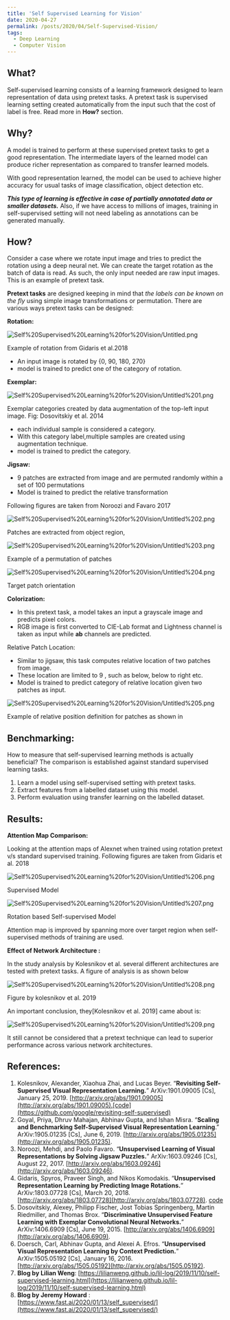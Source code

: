 ```yaml
---
title: 'Self Supervised Learning for Vision'
date: 2020-04-27
permalink: /posts/2020/04/Self-Supervised-Vision/
tags:
  - Deep Learning
  - Computer Vision
---
```


## What?

Self-supervised learning consists of a learning framework designed to learn representation of data using pretext tasks. A pretext task is supervised learning setting created automatically from the input such that the cost of label is free. Read more in **How?** section. 

## Why?

A model is trained to perform at these supervised pretext tasks to get a good representation. The intermediate layers of the learned model can produce richer representation as compared to transfer learned models. 

With good representation learned, the model can be used to achieve higher accuracy for usual tasks of image classification, object detection etc. 

***This type of learning is effective in case of partially annotated data or smaller datasets.*** Also, if we have access to millions of images, training in self-supervised setting will not need labeling as annotations can be generated manually. 

## How?

Consider a case where we rotate input image and tries to predict the rotation using a deep neural net. We can create the target rotation as the batch of data is read. As such, the only input needed are raw input images. This is an example of pretext task. 

**Pretext tasks** are designed keeping in mind that *the labels can be known on the fly* using simple image transformations or permutation. There are various ways pretext tasks can be designed:

**Rotation:**

![Self%20Supervised%20Learning%20for%20Vision/Untitled.png](/images/Untitled.png)

Example of rotation from Gidaris et al.2018

- An input image is rotated by {0, 90, 180, 270}
- model is trained to predict one of the category of rotation.

**Exemplar:** 

![Self%20Supervised%20Learning%20for%20Vision/Untitled%201.png](/images/Untitled%201.png)

Exemplar categories created by data augmentation of the top-left input image. Fig: Dosovitskiy et al. 2014

- each individual sample is considered a category.
- With this category label,multiple samples are created using augmentation technique.
- model is trained to predict the category.

**Jigsaw:** 

- 9 patches are extracted from image and are permuted randomly within a set of 100 permutations
- Model is trained to predict the relative transformation

Following figures are taken from Noroozi and Favaro 2017 

![Self%20Supervised%20Learning%20for%20Vision/Untitled%202.png](/images/Untitled%202.png)

Patches are extracted from object region,

![Self%20Supervised%20Learning%20for%20Vision/Untitled%203.png](/images/Untitled%203.png)

Example of a permutation of patches

![Self%20Supervised%20Learning%20for%20Vision/Untitled%204.png](/images/Untitled%204.png)

Target patch orientation

**Colorization:**

- In this pretext task, a model takes an input a grayscale image and predicts pixel colors.
- RGB image is first converted to CIE-Lab format and Lightness channel is taken as input while **ab** channels are predicted.

Relative Patch Location:

- Similar to jigsaw, this task computes relative location of two patches from image.
- These location are limited to 9 , such as below, below to right etc.
- Model is trained to predict category of relative location given two patches as input.

![Self%20Supervised%20Learning%20for%20Vision/Untitled%205.png](/images/Untitled%205.png)

Example of relative position definition for patches as shown in 

## Benchmarking:

How to measure that self-supervised learning methods is actually beneficial? The comparison is established against standard supervised learning tasks. 

1. Learn a model using self-supervised setting with pretext tasks.
2. Extract features from  a labelled dataset using this model. 
3. Perform evaluation using transfer learning on the labelled dataset. 

## Results:

**Attention Map Comparison:**

Looking at the attention maps of Alexnet when trained using rotation pretext v/s standard supervised training. Following figures are taken from Gidaris et al. 2018 

![Self%20Supervised%20Learning%20for%20Vision/Untitled%206.png](/images/Untitled%206.png)

Supervised Model 

![Self%20Supervised%20Learning%20for%20Vision/Untitled%207.png](/images/Untitled%207.png)

Rotation based Self-supervised Model

Attention map is improved by spanning more over target region when self-supervised methods of training are used. 

**Effect of Network Architecture :** 

In the study analysis by Kolesnikov et al. several different architectures are tested with pretext tasks. A figure of analysis is as shown below

![Self%20Supervised%20Learning%20for%20Vision/Untitled%208.png](/images/Untitled%208.png)

Figure by kolesnikov et al. 2019

An important conclusion, they[Kolesnikov et al. 2019] came about is: 

![Self%20Supervised%20Learning%20for%20Vision/Untitled%209.png](/images/Untitled%209.png)

It still cannot be considered that a pretext technique can lead to superior performance across various network architectures. 

## References:

1. Kolesnikov, Alexander, Xiaohua Zhai, and Lucas Beyer. “**Revisiting Self-Supervised Visual Representation Learning.**” ArXiv:1901.09005 [Cs], January 25, 2019. [http://arxiv.org/abs/1901.09005](http://arxiv.org/abs/1901.09005).[code](https://github.com/google/revisiting-self-supervised)
2. Goyal, Priya, Dhruv Mahajan, Abhinav Gupta, and Ishan Misra. “**Scaling and Benchmarking Self-Supervised Visual Representation Learning**.” ArXiv:1905.01235 [Cs], June 6, 2019. [http://arxiv.org/abs/1905.01235](http://arxiv.org/abs/1905.01235).
3. Noroozi, Mehdi, and Paolo Favaro. “**Unsupervised Learning of Visual Representations by Solving Jigsaw Puzzles.**” ArXiv:1603.09246 [Cs], August 22, 2017. [http://arxiv.org/abs/1603.09246](http://arxiv.org/abs/1603.09246).
4. Gidaris, Spyros, Praveer Singh, and Nikos Komodakis. “**Unsupervised Representation Learning by Predicting Image Rotations.**” ArXiv:1803.07728 [Cs], March 20, 2018. [http://arxiv.org/abs/1803.07728](http://arxiv.org/abs/1803.07728).  [code](https://github.com/gidariss/FeatureLearningRotNet)
5. Dosovitskiy, Alexey, Philipp Fischer, Jost Tobias Springenberg, Martin Riedmiller, and Thomas Brox. “**Discriminative Unsupervised Feature Learning with Exemplar Convolutional Neural Networks.**” ArXiv:1406.6909 [Cs], June 19, 2015. [http://arxiv.org/abs/1406.6909](http://arxiv.org/abs/1406.6909).
6. Doersch, Carl, Abhinav Gupta, and Alexei A. Efros. “**Unsupervised Visual Representation Learning by Context Prediction.**” ArXiv:1505.05192 [Cs], January 16, 2016. [http://arxiv.org/abs/1505.05192](http://arxiv.org/abs/1505.05192).
7. **Blog by Lilian Weng**: [https://lilianweng.github.io/lil-log/2019/11/10/self-supervised-learning.html](https://lilianweng.github.io/lil-log/2019/11/10/self-supervised-learning.html)
8. **Blog by Jeremy Howard** : [https://www.fast.ai/2020/01/13/self_supervised/](https://www.fast.ai/2020/01/13/self_supervised/)